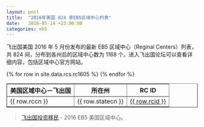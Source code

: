```yaml
---
layout: post
title:  "2016年美国 824 家EB5区域中心列表"
date:   2016-05-14 +23:00:00
categories: eb5
---
```


飞出国美国 2016 年 5 月份发布的最新 EB5 区域中心（Reginal Centers）列表，共 824 间，分布到各州后的区域中心数为 1168 个。进入飞出国论坛可以查看详细内容，包括区域中心官方网站。

<table border = "1" cellpadding="1" cellspacing="0">
  <tr>
    <th>美国区域中心－飞出国</th>
    <th>所在州</th>
    <th>RC ID</th>
  </tr>
{% for row in site.data.rcs.rc1605 %}
<tr>
<td> {{ row.rccn }} </td>
<td> {{ row.statecn }} </td>
<td> <a href="http://bbs.fcgvisa.com/t/topic/{{ row.topicid }}" target="_blank">{{ row.rcid }}</a> </td>
</tr>
{% endfor %}
</table>

> [飞出国投资移民](http://www.flyabroad.biz/) - 2016 EB5 美国区域中心。
